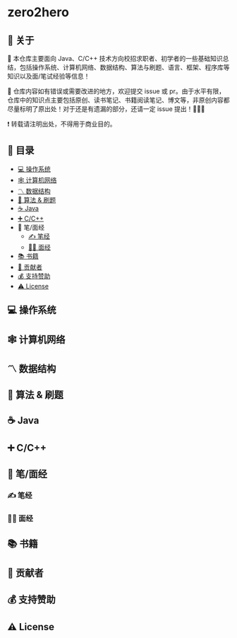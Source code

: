 # zero2hero

## 📢 关于

💯 本仓库主要面向 Java、C/C++ 技术方向校招求职者、初学者的一些基础知识总结，包括操作系统、计算机网络、数据结构、算法与刷题、语言、框架、程序库等知识以及面/笔试经验等信息！

🔔 仓库内容如有错误或需要改进的地方，欢迎提交 issue 或 pr。由于水平有限，仓库中的知识点主要包括原创、读书笔记、书籍阅读笔记、博文等，非原创内容都尽量标明了原出处！对于还是有遗漏的部分，还请一定 issue 提出！🙏🙏🙏

❗ 转载请注明出处，不得用于商业目的。

## 📇 目录

-   [💻 操作系统](#system)
-   [🕸 计算机网络]()
-   [〽️ 数据结构]()
-   [🔋 算法 & 刷题]()
-   [☕ Java]()
-   [➕ C/C++]()
-   📝 笔/面经
    -   [✍ 笔经]()
    -   [👨‍💻 面经]()
-   [📚 书籍]()
-   [👬 贡献者]()
-   [💰 支持赞助](#💰支持赞助)
-   [⚠ License]()

## 💻 操作系统

## 🕸 计算机网络

##  〽️ 数据结构

## 🔋 算法 & 刷题

## ☕ Java

## ➕ C/C++

## 📝 笔/面经

### ✍ 笔经

### 👨‍💻 面经

## 📚 书籍

## 👬 贡献者

## 💰 支持赞助

## ⚠ License